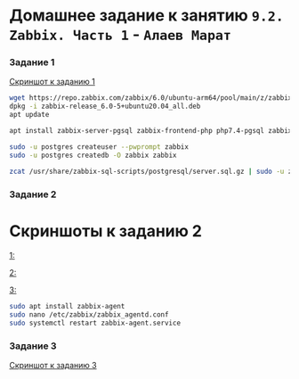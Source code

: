# Домашнее задание к занятию `9.2. Zabbix. Часть 1` - `Алаев Марат`

### Задание 1


[Cкриншот к заданию 1](https://github.com/MaratAlaev/gitlab-hw/blob/9.2-Zabbix/img/92-1.png)


```bash
wget https://repo.zabbix.com/zabbix/6.0/ubuntu-arm64/pool/main/z/zabbix-release/zabbix-release_6.0-5%2Bubuntu20.04_all.deb
dpkg -i zabbix-release_6.0-5+ubuntu20.04_all.deb
apt update

apt install zabbix-server-pgsql zabbix-frontend-php php7.4-pgsql zabbix-nginx-conf zabbix-sql-scripts zabbix-agent

sudo -u postgres createuser --pwprompt zabbix
sudo -u postgres createdb -O zabbix zabbix

zcat /usr/share/zabbix-sql-scripts/postgresql/server.sql.gz | sudo -u zabbix psql zabbix
```


### Задание 2


# Скриншоты к заданию 2

[1:](https://github.com/MaratAlaev/gitlab-hw/blob/9.2-Zabbix/img/92-2.png)

[2:](https://github.com/MaratAlaev/gitlab-hw/blob/9.2-Zabbix/img/92-2-2.png)

[3:](https://github.com/MaratAlaev/gitlab-hw/blob/9.2-Zabbix/img/92-2-3.png)


```bash
sudo apt install zabbix-agent
sudo nano /etc/zabbix/zabbix_agentd.conf
sudo systemctl restart zabbix-agent.service 
```


### Задание 3

[Cкриншот к заданию 3](https://github.com/MaratAlaev/gitlab-hw/blob/9.2-Zabbix/img/92-3.png)